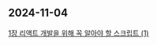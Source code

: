 ## 2024-11-04

[1장 리액트 개발을 위해 꼭 알아야 할 스크립트 (1)](https://inblog.ai/luke/1%EC%9E%A5-%EB%A6%AC%EC%95%A1%ED%8A%B8-%EA%B0%9C%EB%B0%9C%EC%9D%84-%EC%9C%84%ED%95%B4-%EA%BC%AD-%EC%95%8C%EC%95%84%EC%95%BC-%ED%95%A0-%EC%8A%A4%ED%81%AC%EB%A6%BD%ED%8A%B8-1-16593)
